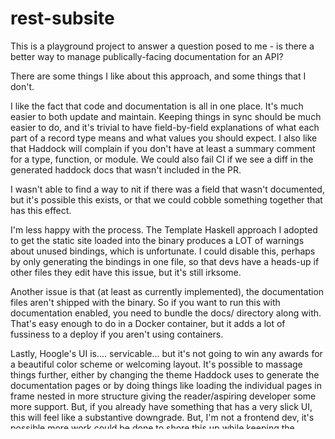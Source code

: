 # rest-subsite

This is a playground project to answer a question posed to me - is
there a better way to manage publically-facing documentation for an
API?

There are some things I like about this approach, and some things that I don't.

I like the fact that code and documentation is all in one place. It's
much easier to both update and maintain. Keeping things in sync should
be much easier to do, and it's trivial to have field-by-field
explanations of what each part of a record type means and what values
you should expect. I also like that Haddock will complain if you don't
have at least a summary comment for a type, function, or module. We
could also fail CI if we see a diff in the generated haddock docs that
wasn't included in the PR.

I wasn't able to find a way to nit if there was a field that wasn't
documented, but it's possible this exists, or that we could cobble
something together that has this effect.

I'm less happy with the process. The Template Haskell approach I
adopted to get the static site loaded into the binary produces a LOT
of warnings about unused bindings, which is unfortunate. I could
disable this, perhaps by only generating the bindings in one file, so
that devs have a heads-up if other files they edit have this issue,
but it's still irksome.

Another issue is that (at least as currently implemented), the
documentation files aren't shipped with the binary. So if you want to
run this with documentation enabled, you need to bundle the docs/
directory along with. That's easy enough to do in a Docker container,
but it adds a lot of fussiness to a deploy if you aren't using
containers.

Lastly, Hoogle's UI is.... servicable... but it's not going to win any
awards for a beautiful color scheme or welcoming layout. It's possible
to massage things further, either by changing the theme Haddock uses
to generate the documentation pages or by doing things like loading
the individual pages in frame nested in more structure giving the
reader/aspiring developer some more support. But, if you already have
something that has a very slick UI, this will feel like a substantive
downgrade. But, I'm not a frontend dev, it's possible more work could
be done to shore this up while keeping the "generated from source
code" conveniences.

An example of the build process is encoded in build.sh at the root of
this repo. A helper script to run the server is in run.sh, also at the
root of this repo. Note that this project talks to a live PostgreSQL
database, and needs a connection string placed into the `DATABASE_URL`
environment variable.

